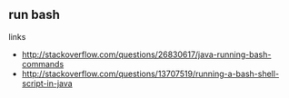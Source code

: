 ## run bash

links
- http://stackoverflow.com/questions/26830617/java-running-bash-commands
- http://stackoverflow.com/questions/13707519/running-a-bash-shell-script-in-java
